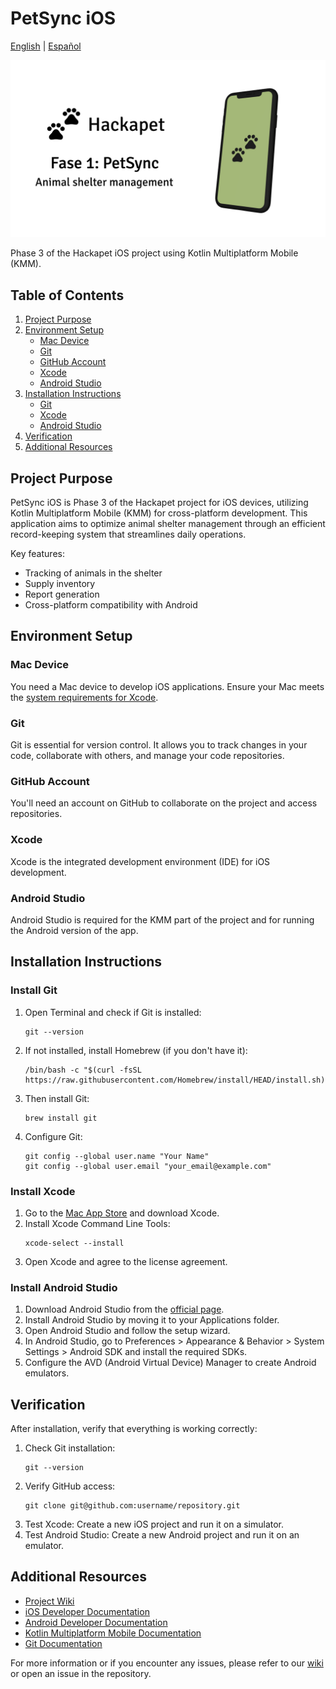 # PetSync iOS
[English](README.md) | [Español](README.es.md)

![PetSync Logo](readme/thumbnail.png)

Phase 3 of the Hackapet iOS project using Kotlin Multiplatform Mobile (KMM).

## Table of Contents
1. [Project Purpose](#project-purpose)
2. [Environment Setup](#environment-setup)
   - [Mac Device](#mac-device)
   - [Git](#git)
   - [GitHub Account](#github-account)
   - [Xcode](#xcode)
   - [Android Studio](#android-studio)
3. [Installation Instructions](#installation-instructions)
   - [Git](#install-git)
   - [Xcode](#install-xcode)
   - [Android Studio](#install-android-studio)
4. [Verification](#verification)
5. [Additional Resources](#additional-resources)

## Project Purpose
PetSync iOS is Phase 3 of the Hackapet project for iOS devices, utilizing Kotlin Multiplatform Mobile (KMM) for cross-platform development. This application aims to optimize animal shelter management through an efficient record-keeping system that streamlines daily operations.

Key features:
- Tracking of animals in the shelter
- Supply inventory
- Report generation
- Cross-platform compatibility with Android

## Environment Setup
### Mac Device
You need a Mac device to develop iOS applications. Ensure your Mac meets the [system requirements for Xcode](https://developer.apple.com/support/xcode/).

### Git
Git is essential for version control. It allows you to track changes in your code, collaborate with others, and manage your code repositories.

### GitHub Account
You'll need an account on GitHub to collaborate on the project and access repositories.

### Xcode
Xcode is the integrated development environment (IDE) for iOS development.

### Android Studio
Android Studio is required for the KMM part of the project and for running the Android version of the app.

## Installation Instructions

### Install Git
1. Open Terminal and check if Git is installed:
   ```
   git --version
   ```
2. If not installed, install Homebrew (if you don't have it):
   ```
   /bin/bash -c "$(curl -fsSL https://raw.githubusercontent.com/Homebrew/install/HEAD/install.sh)"
   ```
3. Then install Git:
   ```
   brew install git
   ```
4. Configure Git:
   ```
   git config --global user.name "Your Name"
   git config --global user.email "your_email@example.com"
   ```

### Install Xcode
1. Go to the [Mac App Store](https://apps.apple.com/us/app/xcode/id497799835?mt=12) and download Xcode.
2. Install Xcode Command Line Tools:
   ```
   xcode-select --install
   ```
3. Open Xcode and agree to the license agreement.

### Install Android Studio
1. Download Android Studio from the [official page](https://developer.android.com/studio).
2. Install Android Studio by moving it to your Applications folder.
3. Open Android Studio and follow the setup wizard.
4. In Android Studio, go to Preferences > Appearance & Behavior > System Settings > Android SDK and install the required SDKs.
5. Configure the AVD (Android Virtual Device) Manager to create Android emulators.

## Verification
After installation, verify that everything is working correctly:

1. Check Git installation:
   ```
   git --version
   ```
2. Verify GitHub access:
   ```
   git clone git@github.com:username/repository.git
   ```
3. Test Xcode:
   Create a new iOS project and run it on a simulator.
4. Test Android Studio:
   Create a new Android project and run it on an emulator.

## Additional Resources
- [Project Wiki](https://github.com/hackapet-project/petsync-ios/wiki)
- [iOS Developer Documentation](https://developer.apple.com/documentation/)
- [Android Developer Documentation](https://developer.android.com/docs)
- [Kotlin Multiplatform Mobile Documentation](https://kotlinlang.org/docs/mobile/home.html)
- [Git Documentation](https://git-scm.com/doc)

For more information or if you encounter any issues, please refer to our [wiki](https://github.com/hackapet-project/petsync-ios/wiki) or open an issue in the repository.
